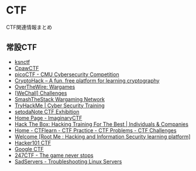 # CTF
CTF関連情報まとめ

## 常設CTF
- [ksnctf](https://ksnctf.sweetduet.info/)
- [CpawCTF](https://ctf.cpaw.site/)
- [picoCTF - CMU Cybersecurity Competition](https://picoctf.com/)
- [CryptoHack – A fun, free platform for learning cryptography](https://cryptohack.org/)
- [OverTheWire: Wargames](https://overthewire.org/wargames/)
- [[WeChall] Challenges](http://www.wechall.net/challs/)
- [SmashTheStack Wargaming Network](https://www.smashthestack.org/)
- [TryHackMe | Cyber Security Training](https://tryhackme.com/)
- [setodaNote CTF Exhibition](https://ctfexh.setodanote.net/)
- [Home Page - ImaginaryCTF](https://imaginaryctf.org/)
- [Hack The Box: Hacking Training For The Best | Individuals & Companies](https://www.hackthebox.com/)
- [Home - CTFlearn - CTF Practice - CTF Problems - CTF Challenges](https://ctflearn.com/)
- [Welcome [Root Me : Hacking and Information Security learning platform]](https://www.root-me.org/?lang=en)
- [Hacker101 CTF](https://ctf.hacker101.com/)
- [Google CTF](https://capturetheflag.withgoogle.com/)
- [247CTF - The game never stops](https://247ctf.com/)
- [SadServers - Troubleshooting Linux Servers](https://sadservers.com/)